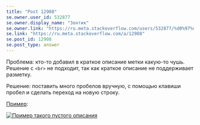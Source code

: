 ```yaml
---
title: "Post 12908"
se.owner.user_id: 532877
se.owner.display_name: "Зонтик"
se.owner.link: "https://ru.meta.stackoverflow.com/users/532877/%d0%97%d0%be%d0%bd%d1%82%d0%b8%d0%ba"
se.link: "https://ru.meta.stackoverflow.com/a/12908"
se.post_id: 12908
se.post_type: answer
---
```

<p>Проблема: кто-то добавил в краткое описание метки какую-то чушь. Решение с <code>&lt;br&gt;</code> не подходит, так как краткое описание не поддерживает разметку.</p>
<p>Решение: поставить много пробелов вручную, с помощью клавиши пробел и сделать переход на новую строку.</p>
<p><a href="https://ru.stackoverflow.com/review/suggested-edits/872172">Пример</a>:</p>
<p><a href="https://i.stack.imgur.com/ensA4.png" rel="nofollow noreferrer"><img src="https://i.stack.imgur.com/ensA4.png" alt="Пример такого пустого описания" /></a></p>
